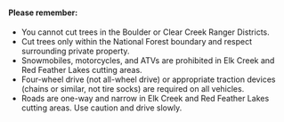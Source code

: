 #### Please remember:

*   You cannot cut trees in the Boulder or Clear Creek Ranger Districts.
*   Cut trees only within the National Forest boundary and respect surrounding private property. 
* Snowmobiles, motorcycles, and ATVs are prohibited in Elk Creek and Red Feather Lakes cutting areas.  
*   Four-wheel drive (not all-wheel drive) or appropriate traction devices (chains or similar, not tire socks) are required on all vehicles.
* Roads are one-way and narrow in Elk Creek and Red Feather Lakes cutting areas. Use caution and drive slowly.

